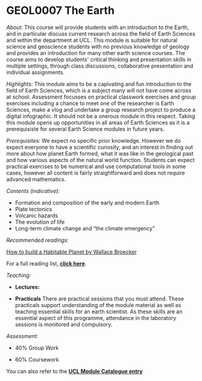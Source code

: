 # GEOL0007 The Earth

*About:*
This course will provide students with an introduction to the Earth, and in particular discuss current research across the field of Earth Sciences and within the department at UCL. This module is suitable for natural science and geoscience students with no previous knowledge of geology and provides an introduction for many other earth science courses. The course aims to develop students' critical thinking and presentation skills in multiple settings, through class discussions, collaborative presentation and individual assignments.

*Highlights:*
This module aims to be a capivating and fun introduction to the field of Earth Sciences, which is a subject many will not have come across at school. Assessment focusses on practical classwork exercises and group exercises including a chance to meet one of the researcher is Earth Sciences, make a vlog and undertake a group research project to produce a digital infographic. It should not be a onerous module in this respect. Taking this module opens up opportunities in all areas of Earth Sciences as it is a prerequisiste for several Earth Science modules in future years. 

*Prerequisites:*
We expect no specific prior knowledge. However we do expect everyone to have a scientific curiosity, and an interest in finding out more about how planet Earth formed, what it was like in the geological past and how various aspects of the natural world function. Students can expect practical exercises to be numerical and use computational tools in some cases, however all content is fairly straightforward and does not require advanced mathematics.

*Contents (indicative):*

- Formation and composition of the early and modern Earth
- Plate tectonics
- Volcanic hazards
- The evolution of life
- Long-term climate change and “the climate emergency”

*Recommended readings:*

[How to build a Habitable Planet by Wallace Broecker](https://www.ldeo.columbia.edu/~broecker/Home_files/How%20To%20Build%20A%20Habitable%20Planet.pdf)


For a full reading list, **[click here](https://rl.talis.com/3/ucl/lists/3C173822-693A-DD85-3250-6700D1E31CF8.html?lang=en)**.

*Teaching:*

- **Lectures:** 

- **Practicals** There are practical sessions that you must attend. These practicals support understanding of the module material as well as teaching essential skills for an earth scientist. As these skills are an essential aspect of this programme, attendance in the laboratory sessions is monitored and compulsory.

*Assessment:*

- 40% Group Work

- 60% Coursework

You can also refer to the **[UCL Module Catalogue entry](https://www.ucl.ac.uk/module-catalogue/modules/the-earth-GEOL0007)**